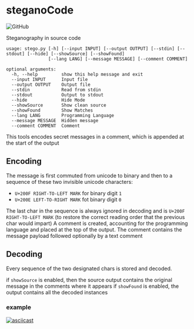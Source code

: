 # steganoCode

![GitHub](https://img.shields.io/github/license/MatMasIt/steganoCode)

Steganography in source code

```
usage: stego.py [-h] [--input INPUT] [--output OUTPUT] [--stdin] [--stdout] [--hide] [--showSource] [--showFound]
                [--lang LANG] [--message MESSAGE] [--comment COMMENT]

optional arguments:
  -h, --help         show this help message and exit
  --input INPUT      Input file
  --output OUTPUT    Output file
  --stdin            Read from stdin
  --stdout           Output to stdout
  --hide             Hide Mode
  --showSource       Show clean source
  --showFound        Show Matches
  --lang LANG        Programming Language
  --message MESSAGE  Hidden message
  --comment COMMENT  Comment

```

This tools encodes secret messages in a comment, which is appended at the start of the output


## Encoding

The message is first commuted from unicode to binary and then to a sequence of these two invisible unicode characters:
* `U+200F RIGHT-TO-LEFT MARK` for binary digit `1`
* `U+200E LEFT-TO-RIGHT MARK` fot binary digit `0`

The last char in the sequence is always ignored in decoding and is `U+200F RIGHT-TO-LEFT MARK` (to restore the correct reading order that the previous char would impart)
A comment is created, accounting for the programming language and placed at the top of the output.
The comment contains the message payload followed optionally by a text comment

## Decoding

Every sequence of the two designated chars is stored and decoded.

if `showSource` is enabled, then the source output contains the original message in the comments where it appears
if `showFound` is enabled, the output contains all the decoded instances


### example
[![asciicast](https://asciinema.org/a/430713.svg)](https://asciinema.org/a/430713)

